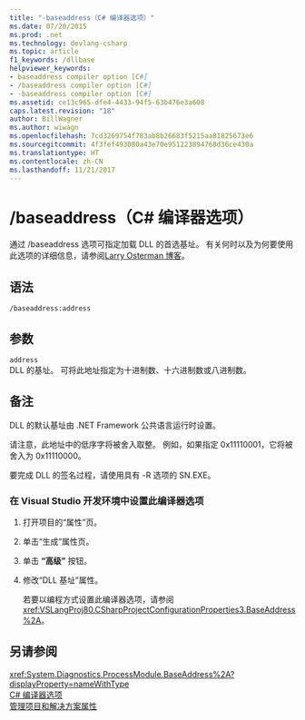 ```yaml
---
title: "-baseaddress（C# 编译器选项）"
ms.date: 07/20/2015
ms.prod: .net
ms.technology: devlang-csharp
ms.topic: article
f1_keywords: /dllbase
helpviewer_keywords:
- baseaddress compiler option [C#]
- /baseaddress compiler option [C#]
- -baseaddress compiler option [C#]
ms.assetid: ce13c965-dfe4-4433-94f5-63b476e3a608
caps.latest.revision: "18"
author: BillWagner
ms.author: wiwagn
ms.openlocfilehash: 7cd3269754f783ab8b26683f5215aa81825673e6
ms.sourcegitcommit: 4f3fef493080a43e70e951223894768d36ce430a
ms.translationtype: HT
ms.contentlocale: zh-CN
ms.lasthandoff: 11/21/2017
---
```

# <a name="baseaddress-c-compiler-options"></a>/baseaddress（C# 编译器选项）
通过 /baseaddress 选项可指定加载 DLL 的首选基址。 有关何时以及为何要使用此选项的详细信息，请参阅[Larry Osterman 博客](http://go.microsoft.com/fwlink/?LinkId=107044)。  
  
## <a name="syntax"></a>语法  
  
```console  
/baseaddress:address  
```  
  
## <a name="arguments"></a>参数  
 `address`  
 DLL 的基址。 可将此地址指定为十进制数、十六进制数或八进制数。  
  
## <a name="remarks"></a>备注  
 DLL 的默认基址由 .NET Framework 公共语言运行时设置。  
  
 请注意，此地址中的低序字将被舍入取整。 例如，如果指定 0x11110001，它将被舍入为 0x11110000。  
  
 要完成 DLL 的签名过程，请使用具有 -R 选项的 SN.EXE。  
  
### <a name="to-set-this-compiler-option-in-the-visual-studio-development-environment"></a>在 Visual Studio 开发环境中设置此编译器选项  
  
1.  打开项目的“属性”页。  
  
2.  单击“生成”属性页。  
  
3.  单击 **“高级”** 按钮。  
  
4.  修改“DLL 基址”属性。  
  
     若要以编程方式设置此编译器选项，请参阅 <xref:VSLangProj80.CSharpProjectConfigurationProperties3.BaseAddress%2A>。  
  
## <a name="see-also"></a>另请参阅  
 <xref:System.Diagnostics.ProcessModule.BaseAddress%2A?displayProperty=nameWithType>  
 [C# 编译器选项](../../../csharp/language-reference/compiler-options/index.md)  
 [管理项目和解决方案属性](/visualstudio/ide/managing-project-and-solution-properties)
